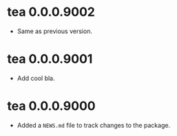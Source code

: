 <!-- NEWS.md is maintained by https://fledge.cynkra.com/, do not edit -->

# tea 0.0.0.9002

- Same as previous version.

# tea 0.0.0.9001

- Add cool bla.

# tea 0.0.0.9000

- Added a `NEWS.md` file to track changes to the package.

